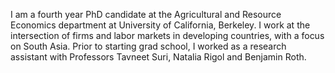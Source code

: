 I am a fourth year PhD candidate at the Agricultural and Resource Economics department at University of California, Berkeley. I work at the intersection of firms and labor markets in developing countries, with a focus on South Asia. Prior to starting grad school, I worked as a research assistant with Professors Tavneet Suri, Natalia Rigol and Benjamin Roth.


<!-- __[Curriculum Vitae](/pdf/Shreya Chandra_cv_Jun2023.pdf")__ (Updated June 2023) -->
